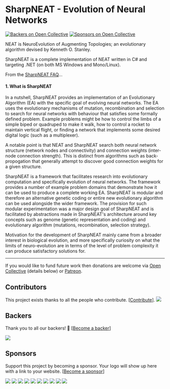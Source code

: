 # SharpNEAT - Evolution of Neural Networks

[![Backers on Open Collective](https://opencollective.com/sharpneat/backers/badge.svg)](#backers)
 [![Sponsors on Open Collective](https://opencollective.com/sharpneat/sponsors/badge.svg)](#sponsors) 
 
NEAT is NeuroEvolution of Augmenting Topologies; an evolutionary algorithm devised by Kenneth O. Stanley. 

SharpNEAT is a complete implementation of NEAT written in C# and targeting .NET (on both MS Windows and Mono/Linux).

From the [SharpNEAT FAQ](http://sharpneat.sourceforge.net/faq.html)...

#### 1. What is SharpNEAT

In a nutshell, SharpNEAT provides an implementation of an Evolutionary Algorithm (EA) with the specific goal of evolving neural networks. The EA uses the evolutionary mechanisms of mutation, recombination and selection to search for neural networks with behaviour that satisfies some formally defined problem. Example problems might be how to control the limbs of a simple biped or quadruped to make it walk, how to control a rocket to maintain vertical flight, or finding a network that implements some desired digital logic (such as a multiplexer).

A notable point is that NEAT and SharpNEAT search both neural network structure (network nodes and connectivity) and connection weights (inter-node connection strength). This is distinct from algorithms such as back-propogation that generally attempt to discover good connection weights for a given structure.

SharpNEAT is a framework that facilitates research into evolutionary computation and specifically evolution of neural networks. The framework provides a number of example problem domains that demonstrate how it can be used to produce a complete working EA. SharpNEAT is modular and therefore an alternative genetic coding or entire new evolutionary algorithm can be used alongside the wider framework. The provision for such modular experimentation was a major design goal of SharpNEAT and is facilitated by abstractions made in SharpNEAT's architecture around key concepts such as genome (genetic representation and coding) and evolutionary algorithm (mutations, recombination, selection strategy).

Motivation for the development of SharpNEAT mainly came from a broader interest in biological evolution, and more specifically curiosity on what the limits of neuro-evolution are in terms of the level of problem complexity it can produce satisfactory solutions for.


---


If you would like to fund future work then donations are welcome via [Open Collective](https://opencollective.com/sharpneat) (details below) or [Patreon](https://www.patreon.com/sharpneat).

## Contributors

This project exists thanks to all the people who contribute. [[Contribute](CONTRIBUTING.md)].
<a href="graphs/contributors"><img src="https://opencollective.com/sharpneat/contributors.svg?width=890&button=false" /></a>


## Backers

Thank you to all our backers! 🙏 [[Become a backer](https://opencollective.com/sharpneat#backer)]

<a href="https://opencollective.com/sharpneat#backers" target="_blank"><img src="https://opencollective.com/sharpneat/backers.svg?width=890"></a>


## Sponsors

Support this project by becoming a sponsor. Your logo will show up here with a link to your website. [[Become a sponsor](https://opencollective.com/sharpneat#sponsor)]

<a href="https://opencollective.com/sharpneat/sponsor/0/website" target="_blank"><img src="https://opencollective.com/sharpneat/sponsor/0/avatar.svg"></a>
<a href="https://opencollective.com/sharpneat/sponsor/1/website" target="_blank"><img src="https://opencollective.com/sharpneat/sponsor/1/avatar.svg"></a>
<a href="https://opencollective.com/sharpneat/sponsor/2/website" target="_blank"><img src="https://opencollective.com/sharpneat/sponsor/2/avatar.svg"></a>
<a href="https://opencollective.com/sharpneat/sponsor/3/website" target="_blank"><img src="https://opencollective.com/sharpneat/sponsor/3/avatar.svg"></a>
<a href="https://opencollective.com/sharpneat/sponsor/4/website" target="_blank"><img src="https://opencollective.com/sharpneat/sponsor/4/avatar.svg"></a>
<a href="https://opencollective.com/sharpneat/sponsor/5/website" target="_blank"><img src="https://opencollective.com/sharpneat/sponsor/5/avatar.svg"></a>
<a href="https://opencollective.com/sharpneat/sponsor/6/website" target="_blank"><img src="https://opencollective.com/sharpneat/sponsor/6/avatar.svg"></a>
<a href="https://opencollective.com/sharpneat/sponsor/7/website" target="_blank"><img src="https://opencollective.com/sharpneat/sponsor/7/avatar.svg"></a>
<a href="https://opencollective.com/sharpneat/sponsor/8/website" target="_blank"><img src="https://opencollective.com/sharpneat/sponsor/8/avatar.svg"></a>
<a href="https://opencollective.com/sharpneat/sponsor/9/website" target="_blank"><img src="https://opencollective.com/sharpneat/sponsor/9/avatar.svg"></a>



